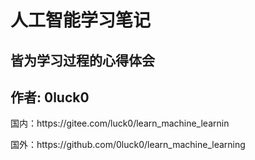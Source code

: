 # 人工智能学习笔记

## 皆为学习过程的心得体会
<h2>作者: 0luck0</h2>
<p>国内：https://gitee.com/luck0/learn_machine_learnin</p>
<p>国外：https://github.com/0luck0/learn_machine_learning</p>